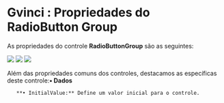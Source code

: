 # Gvinci : Propriedades do RadioButton Group

As propriedades do controle **RadioButtonGroup** são as seguintes:

![](http://www.gvinci.com.br/manual/radiobuttongroup_1.zoom80.png)   ![](http://www.gvinci.com.br/manual/radiobuttongroup_2.zoom80.png)   ![](http://www.gvinci.com.br/manual/radiobuttongroup_3.zoom80.png)

Além das propriedades comuns dos controles, destacamos as específicas deste controle:**• Dados**

       **• InitialValue:** Define um valor inicial para o controle.

